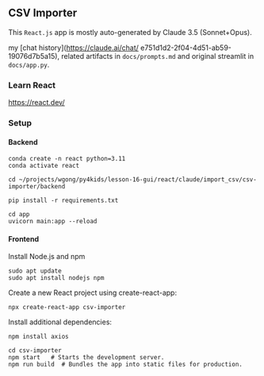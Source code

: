 ## CSV Importer

This `React.js` app is mostly auto-generated by Claude 3.5 (Sonnet+Opus).

my [chat history](https://claude.ai/chat/
e751d1d2-2f04-4d51-ab59-19076d7b5a15), related artifacts in `docs/prompts.md` and original streamlit in `docs/app.py`.

### Learn React

https://react.dev/


### Setup

#### Backend

```
conda create -n react python=3.11
conda activate react

cd ~/projects/wgong/py4kids/lesson-16-gui/react/claude/import_csv/csv-importer/backend

pip install -r requirements.txt 

cd app
uvicorn main:app --reload
```

#### Frontend

Install Node.js and npm
```
sudo apt update
sudo apt install nodejs npm
```

Create a new React project using create-react-app:
```
npx create-react-app csv-importer
```


Install additional dependencies:
```
npm install axios
```

```
cd csv-importer
npm start   # Starts the development server.
npm run build  # Bundles the app into static files for production.

```

